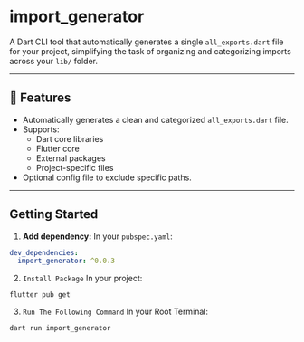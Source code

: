 # import_generator

A Dart CLI tool that automatically generates a single `all_exports.dart` file for your project, simplifying the task of organizing and categorizing imports across your `lib/` folder.

---

## 🚀 Features

- Automatically generates a clean and categorized `all_exports.dart` file.
- Supports:
  - Dart core libraries
  - Flutter core
  - External packages
  - Project-specific files
- Optional config file to exclude specific paths.

---



## Getting Started

1. **Add dependency:**
In your `pubspec.yaml`:
```yaml
dev_dependencies:
  import_generator: ^0.0.3
```

2. `Install Package` In your project:
```
flutter pub get
```

3. `Run The Following Command` In your Root Terminal:
```
dart run import_generator
```

